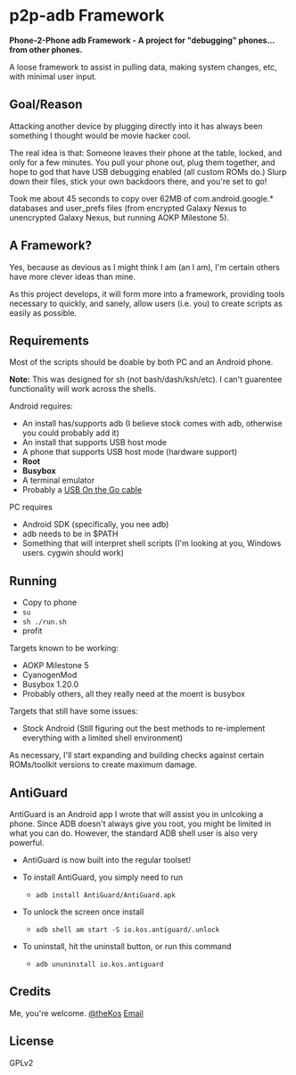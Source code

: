 p2p-adb Framework
=======

**Phone-2-Phone adb Framework - A project for "debugging" phones... from other phones.**

A loose framework to assist in pulling data, making system changes, etc, with minimal user input.

Goal/Reason
-----------

Attacking another device by plugging directly into it has always been something I thought would be movie hacker cool.

The real idea is that: Someone leaves their phone at the table, locked, and only for a few minutes. You pull your phone out, plug them together, and hope to god that have USB debugging enabled (all custom ROMs do.) Slurp down their files, stick your own backdoors there, and you're set to go!

Took me about 45 seconds to copy over 62MB of com.android.google.\* databases and user\_prefs files (from encrypted Galaxy Nexus to unencrypted Galaxy Nexus, but running AOKP Milestone 5).

A Framework?
------------

Yes, because as devious as I might think I am (an I am), I'm certain others have more clever ideas than mine.

As this project develops, it will form more into a framework, providing tools necessary to quickly, and sanely, allow users (i.e. you) to create scripts as easily as possible.

Requirements
------------

Most of the scripts should be doable by both PC and an Android phone.

__Note:__ This was designed for sh (not bash/dash/ksh/etc). I can't guarentee functionality will work across the shells.

Android requires:
 * An install has/supports adb (I believe stock comes with adb, otherwise you could probably add it)
 * An install that supports USB host mode
 * A phone that supports USB host mode (hardware support)
 * **Root**
 * **Busybox**
 * A terminal emulator
 * Probably a [USB On the Go cable](http://www.amazon.com/s/ref=nb_sb_noss?url=search-alias%3Daps&field-keywords=usb+otg)

PC requires 
 * Android SDK (specifically, you nee adb)
 * adb needs to be in $PATH
 * Something that will interpret shell scripts (I'm looking at you, Windows users. cygwin should work)

Running
------

 * Copy to phone
 * `su`
 * `sh ./run.sh`
 * profit

Targets known to be working:
 * AOKP Milestone 5
 * CyanogenMod
 * Busybox 1.20.0
 * Probably others, all they really need at the moent is busybox

Targets that still have some issues:
 * Stock Android (Still figuring out the best methods to re-implement everything with a limited shell environment)

As necessary, I'll start expanding and building checks against certain ROMs/toolkit versions to create maximum damage.


AntiGuard
---------
AntiGuard is an Android app I wrote that will assist you in unlcoking a phone.
Since ADB doesn't always give you root, you might be limited in what you can do. However, the standard ADB shell user is also very powerful.

 * AntiGuard is now built into the regular toolset!

 * To install AntiGuard, you simply need to run
   * `adb install AntiGuard/AntiGuard.apk`

 * To unlock the screen once install
   * `adb shell am start -S io.kos.antiguard/.unlock`

 * To uninstall, hit the uninstall button, or run this command
   * `adb ununinstall io.kos.antiguard`





Credits
-------

Me, you're welcome. [@theKos](https://twitter.com/#!/thekos)
[Email](mailto:kyle@kyleosborn.com)

License
-------

GPLv2
